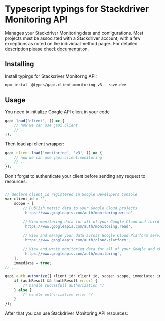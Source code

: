 # Typescript typings for Stackdriver Monitoring API
Manages your Stackdriver Monitoring data and configurations. Most projects must be associated with a Stackdriver account, with a few exceptions as noted on the individual method pages.
For detailed description please check [documentation](https://cloud.google.com/monitoring/api/).

## Installing

Install typings for Stackdriver Monitoring API:
```
npm install @types/gapi.client.monitoring-v3 --save-dev
```

## Usage

You need to initialize Google API client in your code:
```typescript
gapi.load("client", () => { 
    // now we can use gapi.client
    // ... 
});
```

Then load api client wrapper:
```typescript
gapi.client.load('monitoring', 'v3', () => {
    // now we can use gapi.client.monitoring
    // ... 
});
```

Don't forget to authenticate your client before sending any request to resources:
```typescript

// declare client_id registered in Google Developers Console
var client_id = '',
    scope = [     
        // Publish metric data to your Google Cloud projects
        'https://www.googleapis.com/auth/monitoring.write',
    
        // View monitoring data for all of your Google Cloud and third-party projects
        'https://www.googleapis.com/auth/monitoring.read',
    
        // View and manage your data across Google Cloud Platform services
        'https://www.googleapis.com/auth/cloud-platform',
    
        // View and write monitoring data for all of your Google and third-party Cloud and API projects
        'https://www.googleapis.com/auth/monitoring',
    ],
    immediate = true;
// ...

gapi.auth.authorize({ client_id: client_id, scope: scope, immediate: immediate }, authResult => {
    if (authResult && !authResult.error) {
        /* handle succesfull authorization */
    } else {
        /* handle authorization error */
    }
});            
```

After that you can use Stackdriver Monitoring API resources:

```typescript
```